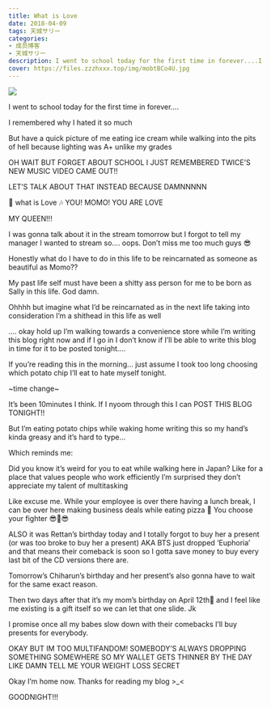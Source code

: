 ```yaml
---
title: What is Love
date: 2018-04-09
tags: 天城サリー
categories: 
- 成员博客
- 天城サリー
description: I went to school today for the first time in forever....I remembered why I hated it so much But have a quick picture of me eating ice cream while walking into the pits of hell because lighting was ...
cover: https://files.zzzhxxx.top/img/mobtBCo4U.jpg 
---
```

![](https://files.zzzhxxx.top/img/mobtBCo4U.jpg)

I went to school today for the first time in forever....





I remembered why I hated it so much 




But have a quick picture of me eating ice cream while walking into the pits of hell because lighting was A+ unlike my grades 


OH WAIT BUT FORGET ABOUT SCHOOL I JUST REMEMBERED TWICE’S NEW MUSIC VIDEO CAME OUT!! 




LET’S TALK ABOUT THAT INSTEAD BECAUSE DAMNNNNN 




🎵 what is Love 🎶 YOU! MOMO! YOU ARE LOVE




MY QUEEN!!! 




I was gonna talk about it in the stream tomorrow but I forgot to tell my manager I wanted to stream so.... oops. Don’t miss me too much guys 😎




Honestly what do I have to do in this life to be reincarnated as someone as beautiful as Momo?? 




My past life self must have been a shitty ass person for me to be born as Sally in this life. God damn.




Ohhhh but imagine what I’d be reincarnated as in the next life taking into consideration I’m a shithead in this life as well 




.... okay hold up I’m walking towards a convenience store while I’m writing this blog right now and if I go in I don’t know if I’ll be able to write this blog in time for it to be posted tonight....




If you’re reading this in the morning... just assume I took too long choosing which potato chip I’ll eat to hate myself tonight. 




~time change~ 




It’s been 10minutes I think. If I nyoom through this I can POST THIS BLOG TONIGHT!! 




But I’m eating potato chips while waking home writing this so my hand’s kinda greasy and it’s hard to type...





Which reminds me:





Did you know it’s weird for you to eat while walking here in Japan? Like for a place that values people who work efficiently I’m surprised they don’t appreciate my talent of multitasking 




Like excuse me. While your employee is over there having a lunch break, I can be over here making business deals while eating pizza 🍕 You choose your fighter 😎🤝😎




ALSO it was Rettan’s birthday today and I totally forgot to buy her a present (or was too broke to buy her a present) AKA BTS just dropped ‘Euphoria’ and that means their comeback is soon so I gotta save money to buy every last bit of the CD versions there are. 




Tomorrow’s Chiharun’s birthday and her present’s also gonna have to wait for the same exact reason. 




Then two days after that it’s my mom’s birthday on April 12th🎂 and I feel like me existing is a gift itself so we can let that one slide. Jk




I promise once all my babes slow down with their comebacks I’ll buy presents for everybody. 




OKAY BUT IM TOO MULTIFANDOM! SOMEBODY’S ALWAYS DROPPING SOMETHING SOMEWHERE SO MY WALLET GETS THINNER BY THE DAY LIKE DAMN TELL ME YOUR WEIGHT LOSS SECRET 




Okay I’m home now. Thanks for reading my blog >_<




GOODNIGHT!!! 



